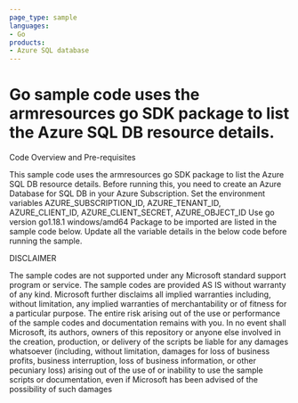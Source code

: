 ```yaml
---
page_type: sample
languages:
- Go
products:
- Azure SQL database
---
```



# Go sample code uses the armresources go SDK package to list the Azure SQL DB resource details.


 Code Overview and Pre-requisites
 
 This sample code uses the armresources go SDK package to list the Azure SQL DB resource details.
 Before running this, you need to create an Azure Database for SQL DB in your Azure Subscription.
 Set the environment variables AZURE_SUBSCRIPTION_ID, AZURE_TENANT_ID, AZURE_CLIENT_ID, AZURE_CLIENT_SECRET, AZURE_OBJECT_ID
 Use go version go1.18.1 windows/amd64
 Package to be imported are listed in the sample code below.
 Update all the variable details in the below code before running the sample.


DISCLAIMER

The sample codes are not supported under any Microsoft standard support program or service. The sample codes are provided AS IS without warranty of any kind. Microsoft further disclaims all implied warranties including, without limitation, any implied warranties of merchantability or of fitness for a particular purpose. The entire risk arising out of the use or performance of the sample codes and documentation remains with you. In no event shall Microsoft, its authors, owners of this repository or anyone else involved in the creation, production, or delivery of the scripts be liable for any damages whatsoever (including, without limitation, damages for loss of business profits, business interruption, loss of business information, or other pecuniary loss) arising out of the use of or inability to use the sample scripts or documentation, even if Microsoft has been advised of the possibility of such damages 

